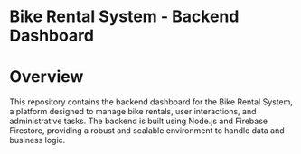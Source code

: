 # Bike Rental System - Backend Dashboard
# Overview

This repository contains the backend dashboard for the Bike Rental System, a platform designed to manage bike rentals, user interactions, and administrative tasks. The backend is built using Node.js and Firebase Firestore, providing a robust and scalable environment to handle data and business logic.
